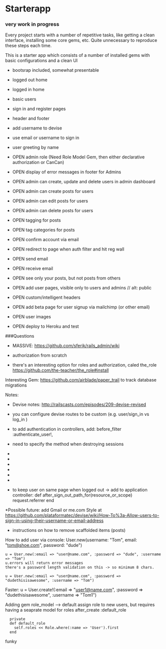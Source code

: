 # Starterapp

### very work in progress

Every project starts with a number of repetitive tasks, like getting a clean interface, installing some core gems, etc. Quite unnecessary to reproduce these steps each time. 

This is a starter app which consists of a number of installed gems with basic configurations and a clean UI
* bootsrap included, somewhat presentable
* logged out home 
* logged in home
* basic users
* sign in and register pages
* header and footer
* add username to devise
* use email or username to sign in
* user greeting by name
* OPEN admin role (Need Role Model Gem, then either declarative authorization or CanCan)
* OPEN display of error messages in footer for Admins
* OPEN admin can create, update and delete users in admin dashboard
* OPEN admin can create posts for users
* OPEN admin can edit posts for users
* OPEN admin can delete posts for users
* OPEN tagging for posts
* OPEN tag categories for posts
* OPEN confirm account via email
* OPEN redirect to page when auth filter and hit reg wall
* OPEN send email
* OPEN receive email
* OPEN see only your posts, but not posts from others
* OPEN add user pages, visible only to users and admins // alt: public
* OPEN custom/intelligent headers

* OPEN add beta page for user signup via mailchimp (or other email)
* OPEN user images

* OPEN deploy to Heroku and test

###Questions
- MASSIVE: https://github.com/sferik/rails_admin/wiki

- authorization from scratch
- there's an interesting option for roles and authorization, caled the_role https://github.com/the-teacher/the_role#install

Interesting Gem: 
https://github.com/airblade/paper_trail to track database migrations





Notes:

* Devise notes: http://railscasts.com/episodes/209-devise-revised
* you can configure devise routes to be custom (e.g. user/sign_in vs log_in )
* to add authentication in controllers, add: before_filter :authenticate_user!, 
* need to specify the method when destroying sessions
* 
* 
* 
* 
* 
* 


* to keep user on same page when logged out -> add to application controller:
def after_sign_out_path_for(resource_or_scope)
  request.referrer
end

*Possible future: add Gmail or me.com Style at https://github.com/plataformatec/devise/wiki/How-To%3a-Allow-users-to-sign-in-using-their-username-or-email-address




* instructions on how to remove scaffolded items (posts)


How to add user via console: 
	User.new(username: "Tom", email: "tom@shoe.com", password: "dude")

	u = User.new(:email => "user@name.com", :password => "dude", :username => "Tom")
	u.errors will return error messages
	there's a password length validation on this -> so minimum 8 chars.

	u = User.new(:email => "user@name.com", :password => "dudethisisawesome", :username => "Tom")

Faster: 
	u = User.create!(:email => "user1@name.com", :password => "dudethisisawesome", :username => "Tom1")


Adding gem role_model --> default assign role to new users, but requires having a seaprate model for roles
	  after_create :default_role

	  private
	  def default_role
	    self.roles << Role.where(:name => 'User').first
	  end


funky

